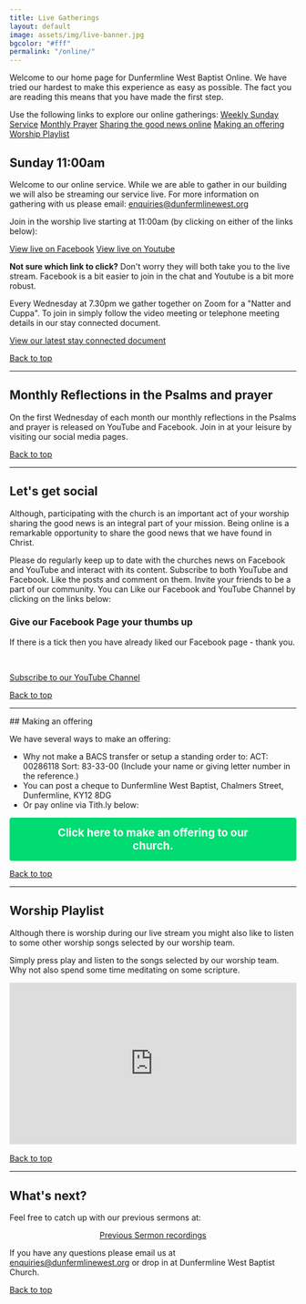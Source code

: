 ```yaml
---
title: Live Gatherings
layout: default
image: assets/img/live-banner.jpg
bgcolor: "#fff"
permalink: "/online/"
---
```


<div class="col-lg-12 text-normal">
Welcome to our home page for Dunfermline West Baptist Online. We have tried our hardest to make this experience as easy as possible. The fact you are reading this means that you have made the first step. 

Use the following links to explore our online gatherings:
<span class='center'>
<a href='#weeklyservice' title='Weekly Sunday Service' class='onlineicon live'>Weekly Sunday Service</a>
<a href='#weeklyprayer' title='Weekly Prayer' class='onlineicon prayer'>Monthly Prayer</a>
<a href='#sharing' title='Sharing the good news online' class='onlineicon sharing'>Sharing the good news online</a>
<a href='#offering' title='Making an offering'  class='onlineicon giving'>Making an offering</a>
<a href='#playlist' title='Worship Playlist'  class='onlineicon worship'>Worship Playlist</a>
</span>


<a id="weeklyservice"></a>
## Sunday 11:00am

Welcome to our online service. While we are able to gather in our building we will also be streaming our service live. For more information on gathering with us please email: enquiries@dunfermlinewest.org

Join in the worship live starting at 11:00am (by clicking on either of the links below):

<span class='center'>
                        <a href='https://www.facebook.com/dunfermlinewest/live/' class="btn btn-xl btn-primary call2action mt-4" target='_blank'>View live on Facebook</a>
                        <a href='https://www.youtube.com/channel/UC7BuBS_TUKDMvu5Wcpg9PAg/live' class="btn btn-xl btn-primary mt-4 call2action" target='_blank'>View live on Youtube</a>
</span>


<b>Not sure which link to click?</b> Don't worry they will both take you to the live stream. Facebook is a bit easier to join in the chat and Youtube is a bit more robust.


Every Wednesday at 7.30pm we gather together on Zoom for a "Natter and Cuppa". To join in simply follow the video meeting or telephone meeting details in our stay connected document.

<a href='https://dunfermlinewest.org/assets/files/dwbc-stay-connected.v6.pdf' class='btn btn-xl btn-primary mt-4' target='_blank'>View our latest stay connected document</a>

<a href='.'>Back to top</a>
<hr />

<a id="weeklyprayer"></a>
## Monthly Reflections in the Psalms and prayer

On the first Wednesday of each month our monthly reflections in the Psalms and prayer is released on YouTube and Facebook. Join in at your leisure by visiting our social media pages.

<a href='.'>Back to top</a>
<hr />

<a id="sharing"></a>
## Let's get social

Although, participating with the church is an important act of your worship sharing the good news is an integral part of your mission. Being online is a remarkable opportunity to share the good news that we have found in Christ. 

Please do regularly keep up to date with the churches news on Facebook and YouTube and interact with its content. Subscribe to both YouTube and Facebook. Like the posts and comment on them. Invite your friends to be a part of our community. You can Like our Facebook and YouTube Channel by clicking on the links below:

### Give our Facebook Page your thumbs up
If there is a tick then you have already liked our Facebook page - thank you.
<div id="fb-root"></div>
<script async defer crossorigin="anonymous" src="https://connect.facebook.net/en_GB/sdk.js#xfbml=1&version=v7.0&appId=660365207874336&autoLogAppEvents=1"></script>
<div class="fb-like" data-href="https://facebook.com/dunfermlinewest/" data-width="200" data-layout="standard" data-action="like" data-size="large" data-share="true"></div>
<br />
<p>
<a href='https://www.youtube.com/channel/UC7BuBS_TUKDMvu5Wcpg9PAg/?sub_confirmation=1' class="btn btn-xl btn-danger mt-4" target='_blank'>Subscribe to our YouTube Channel</a>
</p>

<a href='.'>Back to top</a>
<hr />
<a id="offering"></a>
## Making an offering

We have several ways to make an offering:
* Why not make a BACS transfer or setup a standing order to: ACT: 00286118 Sort: 83-33-00 (Include your name or giving letter number in the reference.)
* You can post a cheque to Dunfermline West Baptist, Chalmers Street, Dunfermline, KY12 8DG
* Or pay online via Tith.ly below:

<button class="tithely-give-btn" style="background-color: #00DB72;font-family: inherit;font-weight: bold;font-size: 19px; padding: 15px 70px; border-radius: 4px; cursor: pointer; background-image: none; color: white; text-shadow: none; display: inline-block; float: none; border: none;" data-church-id="1311056">Click here to make an offering to our church.</button>
<script src="https://tithe.ly/widget/v3/give.js?3"></script>
<script>
var tw = create_tithely_widget();
</script>

<a href='.'>Back to top</a>
<hr />

<a id="playlist"></a>
## Worship Playlist

Although there is worship during our live stream you might also like to listen to some other worship songs selected by our worship team.

Simply press play and listen to the songs selected by our worship team. Why not also spend some time meditating on some scripture.
<div style="width: 100%; max-width: 800px; max-height: 650px;"><div style="position: relative; padding-bottom: 56.25%; width: 100%;"><iframe src="https://www.youtube.com/embed/videoseries?list=PLWewcFMHTJ0FjGKggn1g7DvlNNI68px3C" frameborder="0" allow="accelerometer; autoplay; encrypted-media; gyroscope; picture-in-picture" allowfullscreen style="position: absolute; top: 0; left: 0; width: 100%; height: 100%;"></iframe></div></div>

<br />
<a href='.'>Back to top</a>
<hr />

<a id="next"></a>
## What's next?

<p>Feel free to catch up with our previous sermons at:</p>
<p style='text-align: center'>
<a class='btn btn-primary  call2action' href='{{ site.url }}/videos/' alt='View sermons on Youtube' target='_blank'>Previous Sermon recordings</a>
</p>
<p>
If you have any questions please email us at <a href='mailto:enquiries@dunfermlinewest.org?subject=kidzclub'>enquiries@dunfermlinewest.org</a> or drop in at Dunfermline West Baptist Church.
</p>

<a href='.'>Back to top</a>

</div>